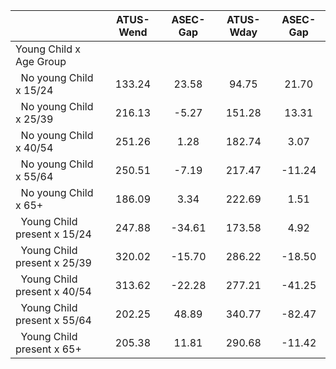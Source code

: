 
|                      |    ATUS-Wend |     ASEC-Gap |    ATUS-Wday |     ASEC-Gap |
| -------------------- | :----------: | :----------: | :----------: | :----------: |
| Young Child x Age Group |              |              |              |              |
| &nbsp;&nbsp;No young Child x 15/24 |       133.24 |        23.58 |        94.75 |        21.70 |
| &nbsp;&nbsp;No young Child x 25/39 |       216.13 |        -5.27 |       151.28 |        13.31 |
| &nbsp;&nbsp;No young Child x 40/54 |       251.26 |         1.28 |       182.74 |         3.07 |
| &nbsp;&nbsp;No young Child x 55/64 |       250.51 |        -7.19 |       217.47 |       -11.24 |
| &nbsp;&nbsp;No young Child x 65+ |       186.09 |         3.34 |       222.69 |         1.51 |
| &nbsp;&nbsp;Young Child present x 15/24 |       247.88 |       -34.61 |       173.58 |         4.92 |
| &nbsp;&nbsp;Young Child present x 25/39 |       320.02 |       -15.70 |       286.22 |       -18.50 |
| &nbsp;&nbsp;Young Child present x 40/54 |       313.62 |       -22.28 |       277.21 |       -41.25 |
| &nbsp;&nbsp;Young Child present x 55/64 |       202.25 |        48.89 |       340.77 |       -82.47 |
| &nbsp;&nbsp;Young Child present x 65+ |       205.38 |        11.81 |       290.68 |       -11.42 |

